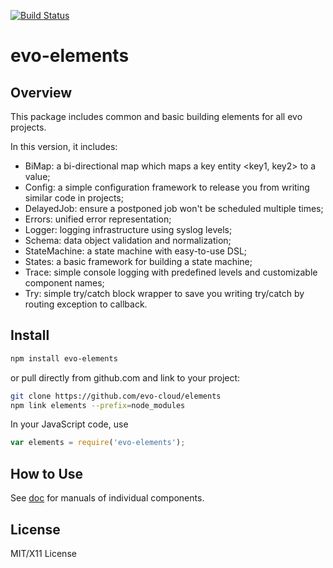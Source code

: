 [![Build Status](https://travis-ci.org/evo-cloud/elements.png?branch=master)](https://travis-ci.org/evo-cloud/elements)

# evo-elements

## Overview

This package includes common and basic building elements for all evo projects.

In this version, it includes:
- BiMap: a bi-directional map which maps a key entity <key1, key2> to a value;
- Config: a simple configuration framework to release you from writing similar code in projects;
- DelayedJob: ensure a postponed job won't be scheduled multiple times;
- Errors: unified error representation;
- Logger: logging infrastructure using syslog levels;
- Schema: data object validation and normalization;
- StateMachine: a state machine with easy-to-use DSL;
- States: a basic framework for building a state machine;
- Trace: simple console logging with predefined levels and customizable component names;
- Try: simple try/catch block wrapper to save you writing try/catch by routing exception to callback.

## Install

```bash
npm install evo-elements
```

or pull directly from github.com and link to your project:

```bash
git clone https://github.com/evo-cloud/elements
npm link elements --prefix=node_modules
```

In your JavaScript code, use

```javascript
var elements = require('evo-elements');
```

## How to Use

See [doc](https://github.com/evo-cloud/elements/tree/master/doc) for manuals of individual components.

## License

MIT/X11 License

